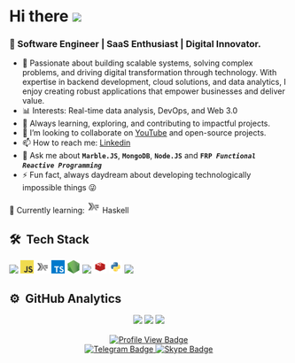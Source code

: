 <h1 align="left">Hi there <img src="https://raw.githubusercontent.com/kaueMarques/kaueMarques/master/hi.gif" width="30px">

### 🌟 Software Engineer | SaaS Enthusiast | Digital Innovator.

- 🔭  Passionate about building scalable systems, solving complex problems, and driving digital transformation through technology. With expertise in backend development, cloud solutions, and data analytics, I enjoy creating robust applications that empower businesses and deliver value.
- 📊 Interests: Real-time data analysis, DevOps, and Web 3.0
- 🚀 Always learning, exploring, and contributing to impactful projects.
- 👯  I’m looking to collaborate on [YouTube](https://www.youtube.com/@bits-to-business) and open-source projects.
- 📫  How to reach me: [Linkedin](https://www.linkedin.com/in/hor%C3%A1cio-pedro/)
- 💬 Ask me about <code><b>Marble.JS</b></code>, <code><b>MongoDB</b></code>, <code><b>Node.JS</b></code> and <code><b>FRP <i>Functional Reactive Programming</i></b></code>
- ⚡ Fun fact, always daydream about developing technologically impossible things 😜

📖  Currently learning: <code><img height="24" src="https://raw.githubusercontent.com/github/explore/80688e429a7d4ef2fca1e82350fe8e3517d3494d/topics/haskell/haskell.png"></code> Haskell

## 🛠 &nbsp;Tech Stack

<code><img height="24" src="https://avatars.githubusercontent.com/u/39135797?v=4"></code>
<code><img height="24" src="https://raw.githubusercontent.com/github/explore/80688e429a7d4ef2fca1e82350fe8e3517d3494d/topics/javascript/javascript.png"></code>
<code><img height="24" src="https://raw.githubusercontent.com/github/explore/80688e429a7d4ef2fca1e82350fe8e3517d3494d/topics/haskell/haskell.png"></code>
<code><img height="24" src="https://raw.githubusercontent.com/github/explore/80688e429a7d4ef2fca1e82350fe8e3517d3494d/topics/typescript/typescript.png"></code>
<code><img height="24" src="https://raw.githubusercontent.com/github/explore/80688e429a7d4ef2fca1e82350fe8e3517d3494d/topics/nodejs/nodejs.png"></code>
<code><img height="24" src="https://avatars.githubusercontent.com/u/45120?v=4"></code>
<code><img height="24" src="https://raw.githubusercontent.com/github/explore/80688e429a7d4ef2fca1e82350fe8e3517d3494d/topics/redis/redis.png"></code>
<code><img height="24" src="https://raw.githubusercontent.com/github/explore/80688e429a7d4ef2fca1e82350fe8e3517d3494d/topics/python/python.png"></code>
<code><img height="24" src="https://avatars.githubusercontent.com/u/6407041?v=4"></code>

## ⚙️ &nbsp;GitHub Analytics
  
<div align="center">
  <img height="50%" width="auto" src ="https://github-readme-stats-ten-nu-35.vercel.app/api?username=horacio-pedro&show_icons=true&count_private=true&theme=darcula&hide_border=true&hide=issues,contribs&bg_color=00000000">
  <img height="50%" width="auto" src ="https://github-readme-stats-ten-nu-35.vercel.app/api/top-langs/?username=horacio-pedro&layout=compact&hide_border=true&theme=darcula&bg_color=00000000&langs_count=6&hide=jupyter%20notebook,tex,css,html">
  <img src ="https://github-readme-streak-stats.herokuapp.com?user=horacio-pedro&theme=darcula&hide_border=true&background=FFFFFF00">
  <br>
  <br>
  <div id="badges">
    <a href="https://github.com/horacio-pedro">
    <img src="https://komarev.com/ghpvc/?username=horacio-pedro&style=for-the-badge&color=orange" alt="Profile View Badge"/>
  </a>
  <br>
  <a href="https://t.me/horacio-pedro">
    <img src="https://img.shields.io/badge/Telegram-informational?style=for-the-badge&logo=telegram&logoColor=white" alt="Telegram Badge"/>
  </a>
   <a href="https://join.skype.com/invite/DK3I4CIDQZA8">
    <img src="https://img.shields.io/badge/Skype-00AFF0.svg?style=for-the-badge&logo=Skype&logoColor=white" alt="Skype Badge"/>
  </a>
</div>
</div>
